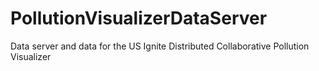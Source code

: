 # PollutionVisualizerDataServer
Data server and data for the US Ignite Distributed Collaborative Pollution Visualizer
